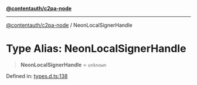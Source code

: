 [**@contentauth/c2pa-node**](../README.md)

***

[@contentauth/c2pa-node](../README.md) / NeonLocalSignerHandle

# Type Alias: NeonLocalSignerHandle

> **NeonLocalSignerHandle** = `unknown`

Defined in: [types.d.ts:138](https://github.com/contentauth/c2pa-node-v2/blob/5fc86ffc8659a51143dea77869309236a097edcc/js-src/types.d.ts#L138)
